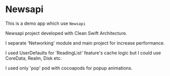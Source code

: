 # Newsapi
This is a demo app which use `Newsapi`

Newsapi project developed with Clean Swift Architecture.

I separate 'Networking' module and main project for increase performance.

I used UserDefaults for 'ReadingList' feature's cache logic but I could use CoreData, Realm, Disk etc.

I used only 'pop' pod with cocoapods for popup animations.
